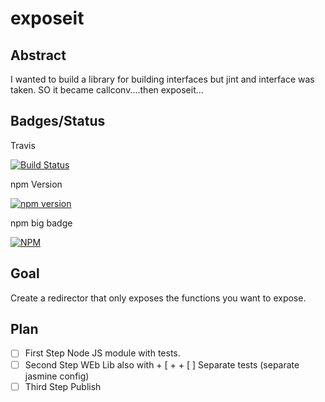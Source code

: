 
# exposeit

## Abstract

I wanted to build a library for building interfaces but jint and interface was taken.
SO it became callconv....then exposeit...

## Badges/Status

Travis

[![Build Status](https://travis-ci.org/cbuteau/exposeit.svg?branch=master)](https://travis-ci.org/cbuteau/exposeit)

npm Version

[![npm version](http://img.shields.io/npm/v/exposeit.svg?style=flat)](https://npmjs.org/package/exposeit "View this project on npm")

npm big badge

[![NPM](https://nodei.co/npm/exposeit.png)](https://nodei.co/npm/exposeit/)

## Goal

Create a redirector that only exposes the functions you want to expose.

## Plan

+ [ ] First Step Node JS module with tests.
+ [ ] Second Step WEb Lib also with + [ + + [ ] Separate tests (separate jasmine config)
+ [ ] Third Step Publish
